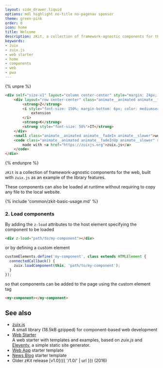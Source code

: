 ```yaml
---
layout: side_drawer.liquid
options: mdl highlight no-title no-pagenav sponsor
theme: green-pink
order: 0
icon: home
title: Welcome
description: zKit, a collection of framework-agnostic components for the web
keywords:
- zuix
- zuix.js
- web starter
- home
- components
- web
- pwa
---
```


{% unpre %}
```html
<div self="size-x1" layout="column center-center" style="margin: 24px; margin-bottom: 72px; margin-top: 72px; width:auto!important">
    <div layout="row center-center" class="animate__animated animate__fadeInDown animate__fast" style="font-size: 300%">
        <strong>Z</strong>
        <i style="font-size: 150%; margin-bottom: 6px; color: mediumseagreen; margin-right: 4px; margin-left: 4px" class="material-icons animate__animated animate__bounce">
            extension
        </i>
        <strong>K</strong>
        <strong style="font-size: 50%">IT</strong>
    </div>
    <small class="animate__animated animate__fadeIn animate__slower">web enhancing bits</small>
    <code class="animate__animated animate__fadeInUp animate__slower" style="margin-top: 12px; padding: 0">
        made with <a href="https://zuixjs.org">zuix.js</a>
    </code>
</div>
```
{% endunpre %}

`zKit` is a collection of framework-agnostic components for the web, built with `zuix.js` as an example of the library
features.

These components can also be loaded at runtime without requiring to copy any file to the local website.

{% include 'common/zkit-basic-usage.md' %}

### 2. Load components 

By adding the `z-load` attributes to the host element specifying the component to be loaded

```html
<div z-load="path/to/my-component"></div>
```

or by defining a custom element

```js
customElements.define('my-component', class extends HTMLElement {
  connectedCallback() {
    zuix.loadComponent(this, 'path/to/my-component');
  }
});
```

so that components can be added to the page using the custom element tag

```html
<my-component></my-component>
```

## See also
- [zuix.js](https://zuixjs.org/)  
  A small library (18.5kB gzipped) for component-based web development
- [Web Starter](https://github.com/zuixjs/zuix-web-starter/)  
  A web starter with templates and examples, based on *zuix.js* and [Eleventy](https://www.11ty.dev/), a simple static site generator.
- [Web App](https://github.com/zuixjs/web-app/) starter template
- [News Blog](https://github.com/zuixjs/news-blog/) starter template
- Older zKit release [v1.0]({{ '/1.0/' | url }}) (2016)
